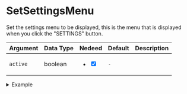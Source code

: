 # SetSettingsMenu

Set the settings menu to be displayed, this is the menu that is displayed when you click the "SETTINGS" button.

| Argument | Data Type | Nedeed                                                                       | Default | Description |
| -------- | --------- | ---------------------------------------------------------------------------- | ------- | ----------- |
| `active` | boolean   | <ul class="contains-task-list"><li><input type="checkbox" checked></li></ul> | `-`     |             |

<details>

<summary>Example</summary>

```lua
exports["utility_pausemenu"]:SetSettingsMenu(true) -- Open the settings menu
```

</details>
